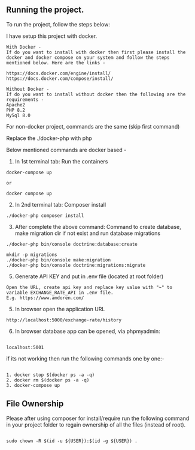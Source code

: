 ## Running the project.

To run the project, follow the steps below:

I have setup this project with docker.

```
With Docker -
If do you want to install with docker then first please install the docker and docker compose on your system and follow the steps mentioned below. Here are the links -

https://docs.docker.com/engine/install/
https://docs.docker.com/compose/install/
```

```
Without Docker -
If do you want to install without docker then the following are the requirements -
Apache2
PHP 8.2
MySql 8.0
```

For non-docker project, commands are the same (skip first command)

Replace the ./docker-php with php

Below mentioned commands are docker based -

1. In 1st terminal tab: Run the containers

```
docker-compose up

or

docker compose up
```

2. In 2nd terminal tab: Composer install

```
./docker-php composer install
```

3. After complete the above command: Command to create database, make migration dir if not exist and run database migrations

```
./docker-php bin/console doctrine:database:create

mkdir -p migrations
./docker-php bin/console make:migration
./docker-php bin/console doctrine:migrations:migrate
```

5. Generate API KEY and put in .env file (located at root folder)

```
Open the URL, create api key and replace key value with "~" to variable EXCHANGE_RATE_API in .env file.
E.g. https://www.amdoren.com/

```

5. In browser open the application URL

```
http://localhost:5000/exchange-rate/history

```

6. In browser database app can be opened, via phpmyadmin:

```

localhost:5001

```

if its not working then run the following commands one by one:-

```

1. docker stop $(docker ps -a -q)
2. docker rm $(docker ps -a -q)
3. docker-compose up

```

## File Ownership

Please after using composer for install/require run the following command in your project folder to regain ownership of all the files (instead of root).

```

sudo chown -R $(id -u ${USER}):$(id -g ${USER}) .

```
